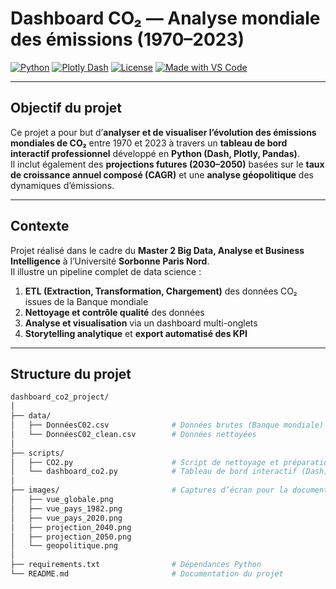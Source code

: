 #  Dashboard CO₂ — Analyse mondiale des émissions (1970–2023)

[![Python](https://img.shields.io/badge/Python-3.9%2B-blue?logo=python)](https://www.python.org/)
[![Plotly Dash](https://img.shields.io/badge/Dash-Plotly-brightgreen?logo=plotly)](https://plotly.com/dash/)
[![License](https://img.shields.io/badge/License-MIT-lightgrey.svg)](LICENSE)
[![Made with VS Code](https://img.shields.io/badge/Made%20with-VSCode-blue?logo=visualstudiocode)](https://code.visualstudio.com/)

---

##  Objectif du projet

Ce projet a pour but d’**analyser et de visualiser l’évolution des émissions mondiales de CO₂** entre 1970 et 2023 à travers un **tableau de bord interactif professionnel** développé en **Python (Dash, Plotly, Pandas)**.  
Il inclut également des **projections futures (2030–2050)** basées sur le **taux de croissance annuel composé (CAGR)** et une **analyse géopolitique** des dynamiques d’émissions.

---

##  Contexte

Projet réalisé dans le cadre du **Master 2 Big Data, Analyse et Business Intelligence** à l’Université **Sorbonne Paris Nord**.  
Il illustre un pipeline complet de data science :  

1. **ETL (Extraction, Transformation, Chargement)** des données CO₂ issues de la Banque mondiale  
2. **Nettoyage et contrôle qualité** des données  
3. **Analyse et visualisation** via un dashboard multi-onglets  
4. **Storytelling analytique** et **export automatisé des KPI**

---

##  Structure du projet

```bash
dashboard_co2_project/
│
├── data/
│   ├── DonnéesC02.csv              # Données brutes (Banque mondiale)
│   └── DonnéesC02_clean.csv        # Données nettoyées
│
├── scripts/
│   ├── CO2.py                      # Script de nettoyage et préparation (ETL)
│   └── dashboard_co2.py            # Tableau de bord interactif (Dash)
│
├── images/                         # Captures d’écran pour la documentation
│   ├── vue_globale.png
│   ├── vue_pays_1982.png
│   ├── vue_pays_2020.png
│   ├── projection_2040.png
│   ├── projection_2050.png
│   └── geopolitique.png
│
├── requirements.txt                # Dépendances Python
└── README.md                       # Documentation du projet
